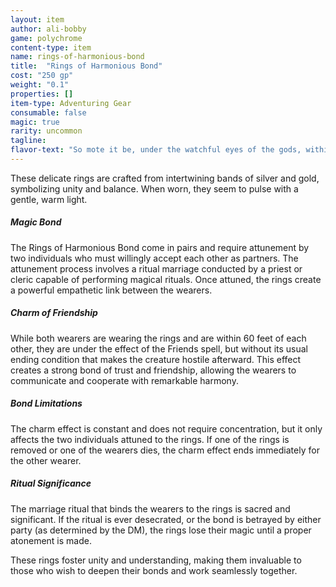 ```yaml
---
layout: item
author: ali-bobby
game: polychrome
content-type: item
name: rings-of-harmonious-bond
title:  "Rings of Harmonious Bond"
cost: "250 gp"
weight: "0.1"
properties: []
item-type: Adventuring Gear
consumable: false
magic: true
rarity: uncommon
tagline: 
flavor-text: "So mote it be, under the watchful eyes of the gods, within the heartbeat of the earth, and the boundless expanse of the sky. Let the harmony of this union be sealed with the kiss of the dawn and the embrace of the dusk."
---
```


These delicate rings are crafted from intertwining bands of silver and gold, symbolizing unity and balance. When worn, they seem to pulse with a gentle, warm light.

##### Magic Bond
The Rings of Harmonious Bond come in pairs and require attunement by two individuals who must willingly accept each other as partners. The attunement process involves a ritual marriage conducted by a priest or cleric capable of performing magical rituals. Once attuned, the rings create a powerful empathetic link between the wearers.

##### Charm of Friendship
While both wearers are wearing the rings and are within 60 feet of each other, they are under the effect of the Friends spell, but without its usual ending condition that makes the creature hostile afterward. This effect creates a strong bond of trust and friendship, allowing the wearers to communicate and cooperate with remarkable harmony.

##### Bond Limitations
The charm effect is constant and does not require concentration, but it only affects the two individuals attuned to the rings. If one of the rings is removed or one of the wearers dies, the charm effect ends immediately for the other wearer.

##### Ritual Significance
The marriage ritual that binds the wearers to the rings is sacred and significant. If the ritual is ever desecrated, or the bond is betrayed by either party (as determined by the DM), the rings lose their magic until a proper atonement is made.

These rings foster unity and understanding, making them invaluable to those who wish to deepen their bonds and work seamlessly together.
